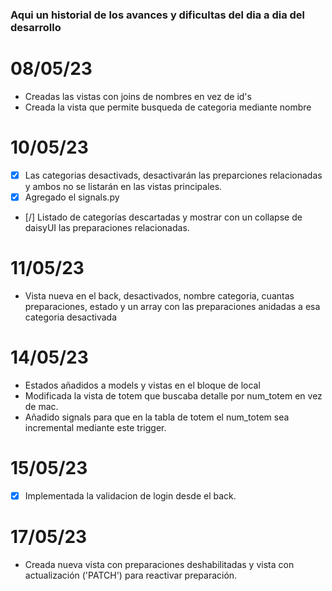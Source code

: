 ### Aqui un historial de los avances y dificultas del dia a dia del desarrollo

# 08/05/23
- Creadas las vistas con joins de nombres en vez de id's
- Creada la vista que permite busqueda de categoria mediante nombre

# 10/05/23
- [x] Las categorias desactivads, desactivarán las preparciones relacionadas y ambos no se listarán en las vistas principales.
- [x] Agregado el signals.py
- [/] Listado de categorías descartadas y mostrar con un collapse de daisyUI las preparaciones relacionadas.

# 11/05/23
- Vista nueva en el back, desactivados, nombre categoria, cuantas preparaciones, estado y un array con las preparaciones anidadas a esa categoria desactivada

# 14/05/23
- Estados añadidos a models y vistas en el bloque de local
- Modificada la vista de totem que buscaba detalle por num_totem en vez de mac.
- Añadido signals para que en la tabla de totem el num_totem sea incremental mediante este trigger.

# 15/05/23
- [x] Implementada la validacion de login desde el back.

# 17/05/23
- Creada nueva vista con preparaciones deshabilitadas y vista con actualización ('PATCH') para reactivar preparación.